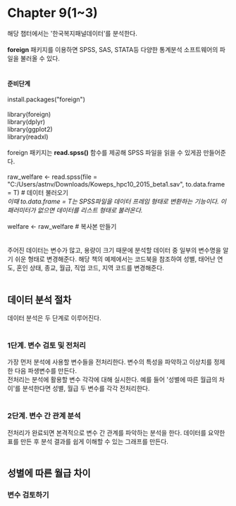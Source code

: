 # Chapter 9(1~3)
해당 챕터에서는 '한국복지패널데이터'를 분석한다.<br>
<br>
**foreign** 패키지를 이용하면 SPSS, SAS, STATA등 다양한 통계분석 소프트웨어의 파일을 불러올 수 있다.<br>
<br>

#### 준비단계
install.packages("foreign")<br>
<br>
library(foreign)<br>
library(dplyr)<br>
library(ggplot2)<br>
library(readxl)<br>
<br>
foreign 패키지는 **read.spss()** 함수를 제공해 SPSS 파일을 읽을 수 있게끔 만들어준다.<br>
<br>
raw_welfare <- read.spss(file = "C:/Users/astnv/Downloads/Koweps_hpc10_2015_beta1.sav", to.data.frame = T) # 데이터 불러오기 <br>
*이때 to.data.frame = T는 SPSS파일을 데이터 프레임 형태로 변환하는 기능이다. 이 패러미터가 없으면 데이터를 리스트 형태로 불러온다.* <br>
<br>
welfare <- raw_welfare # 복사본 만들기<br>
<br>
<br>
주어진 데이터는 변수가 많고, 용량이 크기 때문에 분석할 데이터 중 일부의 변수명을 알기 쉬운 형태로 변경해준다. 해당 책의 예제에서는 코드북을 참조하여 성별, 태어난 연도, 혼인 상태, 종교, 월급, 직업 코드, 지역 코드를 변경해준다.<br>
<br>

## 데이터 분석 절차
데이터 분석은 두 단계로 이루어진다.<br>
<br>
### 1단계. 변수 검토 및 전처리
가장 먼저 분석에 사용할 변수들을 전처리한다. 변수의 특성을 파악하고 이상치를 정제한 다음 파생변수를 만든다.<br>
전처리는 분석에 활용할 변수 각각에 대해 실시한다. 예를 들어 '성별에 따른 월급의 차이'를 분석한다면 성별, 월급 두 변수를 각각 전처리한다.<br>
<br>

### 2단계. 변수 간 관계 분석
전처리가 완료되면 본격적으로 변수 간 관계를 파악하는 분석을 한다. 데이터를 요약한 표를 만든 후 분석 결과를 쉽게 이해할 수 있는 그래프를 만든다.<br>
<br>

## 성별에 따른 월급 차이

### 변수 검토하기
### 
